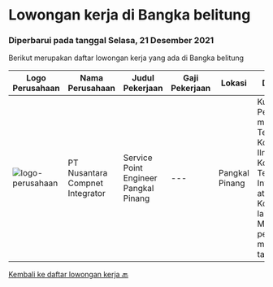
  # Lowongan kerja di Bangka belitung

  ### Diperbarui pada tanggal Selasa, 21 Desember 2021

  Berikut merupakan daftar lowongan kerja yang ada di Bangka belitung

  |Logo Perusahaan | Nama Perusahaan | Judul Pekerjaan | Gaji Pekerjaan | Lokasi | Deskripsi | Tanggal diunggah | Pranala |
  | -------------- | --------------- | --------------- | --------- | --------- | -------------- | ------- | ----------- |
  |![logo-perusahaan](https://image-service-cdn.seek.com.au/faf1379cb2f8ff5c87162dc20c60c0d2f63dba1c/ee4dce1061f3f616224767ad58cb2fc751b8d2dc)|PT Nusantara Compnet Integrator|Service Point Engineer Pangkal Pinang|---|Pangkal Pinang|Kualifikasi: Pendidikan minimal S1 Teknik Komputer, Ilmu Komputer, Teknik Informatika atau Ilmu Komputer lainnya. Memiliki pengalaman minimal 1 tahun,...|Kamis, 16 Desember 2021|https://www.jobstreet.co.id/id/job/service-point-engineer-pangkal-pinang-3713919?token=0~2116cb4b-cd3d-4956-9864-c15bf067a55e&sectionRank=1&jobId=jobstreet-id-job-3713919|


  [Kembali ke daftar lowongan kerja 🔙](../README.md#daftar-lowongan-kerja)
  